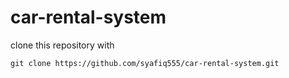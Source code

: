 # car-rental-system
clone this repository with
```
git clone https://github.com/syafiq555/car-rental-system.git
```
